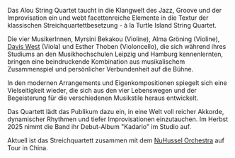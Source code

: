 Das Alou String Quartet taucht in die Klangwelt des Jazz, Groove und der Improvisation ein und webt facettenreiche Elemente in die Textur der klassischen Streichquartettbesetzung - à la Turtle Island String Quartet.

Die vier MusikerInnen, Myrsini Bekakou (Violine), Alma Gröning (Violine), [Davis West](https://www.daviswestmusic.com/about) (Viola) und Esther Thoben (Violoncello), die sich während ihres Studiums an den Musikhochschulen Leipzig und Hamburg kennenlernten, bringen eine beindruckende Kombination aus musikalischem Zusammenspiel und persönlicher Verbundenheit auf die Bühne.

In den modernen Arrangements und Eigenkompositionen spiegelt sich eine Vielseitigkeit wieder, die sich aus den vier Lebenswegen und der Begeisterung für die verschiedenen Musikstile heraus entwickelt. 

Das Quartett lädt das Publikum dazu ein, in eine Welt voll reicher Akkorde, dynamischer Rhythmen und tiefer Improvisationen einzutauchen. Im Herbst 2025 nimmt die Band ihr Debut-Album "Kadario" im Studio auf.

Aktuell ist das Streichquartett zusammen mit dem [NuHussel Orchestra](https://www.nuhusselorchestra.com/) auf Tour in China.
